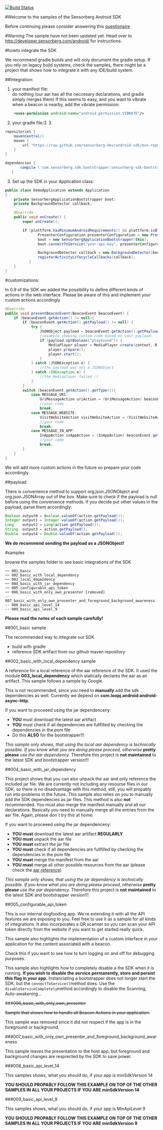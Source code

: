 [![Build Status](https://travis-ci.org/sensorberg-dev/android-sdk-samples.svg)](https://travis-ci.org/sensorberg-dev/android-sdk-samples)

#Welcome to the samples of the Sensorberg Android SDK

Before continuing please consider answering this [questionaire](https://docs.google.com/a/sensorberg.com/forms/d/1EvQFPimFyLQBzoWtGNr83Iovx0T6UlnLJqTur5Tz8Kw/viewform)

#Warning
The sample have not been updated yet. Head over to http://developer.sensorberg.com/android/ for instructions.

#howto integrate the SDK

We recommend gradle builds and will only document the gradle setup. If you rely on legacy build systems, check the samples, there might be a project that shows how to integrate it with any IDE/build system.

##Integration:

1. your manifest file:<br/> 
do nothing (our aar has all the neccesary declarations, and gradle simply merges them)
If this seems to easy, and you want to vibrate when a beacon is nearby, add the vibrate permission:
```xml
	<uses-permission android:name="android.permission.VIBRATE"/>
```

2. your gradle file:3. 3. 
```groovy
repositories {
    mavenCentral()
    maven {
        url "https://raw.github.com/sensorberg-dev/android-sdk/mvn-repo";
    }
}

dependencies {
       compile ('com.sensorberg.sdk.bootstrapper:sensorberg-sdk-bootstrapper:<INSERT-THE-LATEST-RELEASE>')
   }
```

3. Set up the SDK in your Application class:

```java
public class DemoApplication extends Application
{ 
    private SensorbergApplicationBootstrapper boot;
    private BackgroundDetector callback;

    @Override
    public void onCreate() {
        super.onCreate();        

        if (plattform.hasMinimumAndroidRequirements() && plattform.isBluetoothLowEnergySupported()) {
               PresenterConfiguration presenterConfiguration = new PresenterConfiguration(R.drawable.ic_launcher);
               boot = new SensorbergApplicationBootstrapper(this);
               boot.connectToService("your-api-key", presenterConfiguration);

               BackgroundDetector callback = new BackgroundDetector(boot);
               registerActivityLifecycleCallbacks(callback);
           }
	}
}
```

#customizations:

In 0.9 of the SDK we added the possibility to define different kinds of actions in the web interface. Please be aware of this and implement your custom actions accordingly
```java
@Override
public void presentBeaconEvent(BeaconEvent beaconEvent) {
    if (beaconEvent.getAction() != null){
        if (beaconEvent.getAction().getPayload() != null) {
            try {
                JSONObject payload = beaconEvent.getAction().getPayloadJSONObject();
                //example showing custom code based on your payload:
                if (payload.optBoolean("playSound")) {
                    MediaPlayer player = MediaPlayer.create(context, R.raw.beeping);
                    player.prepare();
                    player.start();
                }
            } catch (JSONException e) {
                //the payload was not a JSONObject
            } catch (IOException e) {
                //the Mediaplayer failed :(
            }
        }      
        switch (beaconEvent.getAction().getType()){
            case MESSAGE_URI:
                UriMessageAction uriAction = (UriMessageAction) beaconEvent.getAction();
                //your code
                break;
            case MESSAGE_WEBSITE:
                VisitWebsiteAction visitWebsiteAction = (VisitWebsiteAction) beaconEvent.getAction();
                //your code
                break;
            case MESSAGE_IN_APP:
                InAppAction inAppAction = (InAppAction) beaconEvent.getAction();
                //your code
                break;
        }
    }
}
```

We will add more custom actions in the future so prepare your code accordingly.

##payload

There is convenience method to support org.json.JSONObject and org.json.JSONArray out of the box. Make sure to check if the payload is null before using the convenience methods. If you decide put other values in the payload, parse them accordingly:

```java
Boolean output0 = Boolean.valueOf(action.getPayload());
Integer output1 = Integer.valueOf(action.getPayload());
Long    output2 = Long(action.getPayload());
String  output3 = action.getPayload();
Double  output4 = Double.valueOf(action.getPayload());
```

**We do recommend sending the payload as a JSONObject!**

#samples

browse the samples folder to see basic integrations of the SDK
	
	── 001_basic
	── 002_basic_with_local_dependency
	── 003_local_dependency
	── 004_basic_with_jar_dependency
	── 005_configurable_api_token
	── 006_basic_with_only_own_presenter [removed]
	-- 007_basic_with_only_own_presenter_and_foreground_background_awareness
	-- 008_basic_api_level_14
	-- 009_basic_api_level_9

**Please read the notes of each sample carefully!**

##001_basic sample

The recommended way to integrate our SDK

* build with gradle
* reference SDK artifact from our github maven repository

##002_basic_with_local_dependency sample

A reference for a local reference of the aar reference of the SDK. It used the module **003_local_dependency** which statically declares the aar as an artifact. This sample follows a sample by Google.

This is not recommended, since you need to **manually** add the sdk dependencies as well. Currently we depend on **com.loopj.android:android-async-http**.

If you want to proceeed using the jar dependenceny:

* **YOU** must download the latest aar artifact
* **YOU** must check if all dependencies are fullfilled by checking the dependencies in the pom file
* Do this **ALSO** for the bootstrapper!!!
 
*This sample only shows, that using the local aar dependency is technically possible. If you know what you are doing please proceed, otherwise* **pretty please** *use the aar dependency.* Therefore this project is **not maintained** to the latest SDK and bootstrapper version!!!


##004_basic_with_jar_dependency

This project shows that you can also unpack the aar and only reference the included jar file. We are currently not including any resourse files in our SDK, so there is no disadvantage with this method, still, you will propably run into problems in the future. This sample also relies on you to manually add the SDK dependencies as jar files. This method is also **not** recommended. You must also merge the manifest manually and all our declarations. Basically you need to manually merge all the entries from the aar file. Again, please don´t try this at home.

If you want to proceeed using the jar dependenceny:

* **YOU must** download the latest aar artifact **REGULARLY**
* **YOU must** unpack the aar file
* **YOU must** extract the jar file
* **YOU must** check if all dependencies are fullfilled by checking the dependencies in the pom file
* **YOU must** merge the manifest from the aar
* **YOU must** merge all other possible resources from the aar (please check the [aar reference](http://tools.android.com/tech-docs/new-build-system/aar-format))
 
*This sample only shows, that using the jar dependency is technically possible. If you know what you are doing please proceed, otherwise* **pretty please** *use the aar dependency.* Therefore this project is **not maintained** to the latest SDK and bootstrapper version!!!

##005_configurable_api_token

This is our internal dogfooding app. We´re extending it with all the API features we are exposing to you. Feel free to use it as a sample for all kinds of integrations. It also incorporates a QR scanner so you can scan your API token directly from the website if you want to get started really quick.

This sample also highlights the implementation of a custom interface in your application for the content associated with a beacon.

Check this if you want to see how to turn logging on and off for debugging purposes.

This sample also highlights how to completely disable a the SDK when it is running. **If you wish to disable the service permanently, store and persist this flag in your app.** Instanciating a bootstrapper does not longer start the SDK, but the ```connectToService()```method does. Use the ```disableServiceCompletely```method accordingly to disable the Scanning, Auto-awakening...

###~~006_basic_with_only_own_presenter~~

~~Sample that shows how to handle all Beacon Actions in your application.~~

This sample was removed since it did not respect if the app is in the foreground or background. 

###007_basic_with_only_own_presenter_and_foreground_background_awareness

This sample leaves the presentation to the host app, but foreground and background changes are resprected by the SDK to save power.

###008_basic_api_level_14

This samples shows, what you should do, if your app is minSdkVersion 14

**YOU SHOULD PROPABLY FOLLOW THIS EXAMPLE ON TOP OF THE OTHER SAMPLES IN ALL YOUR PROJECTS IF YOU ARE minSdkVersion 14**

###009_basic_api_level_9

This samples shows, what you should do, if your app is MinApiLevel 9

**YOU SHOULD PROPABLY FOLLOW THIS EXAMPLE ON TOP OF THE OTHER SAMPLES IN ALL YOUR PROJECTS IF YOU ARE minSdkVersion 9**


